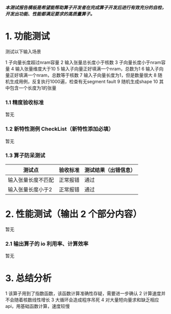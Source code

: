 **_本测试报告模板是希望能帮助算子开发者在完成算子开发后进行有效充分的自检，开发出功能、性能都满足要求的高质量算子。_**

# 1. 功能测试
测试以下输入场景

1 子向量长度超过nram容量
2 输入张量总长度小于核数
3 子向量长度小于nram容量
4 输入张量维度大于10
5 输入子向量正好填满一个nram，总数为1
6 输入子向量正好填满一个nram，总数等于核数
7 输入子向量长度为1，但是数量很大
8 随机生成用例，反复执行1000遍，检查有无segment fault
9 随机生成shape
10 其中包含一个长度为1的张量



### 1.1 精度验收标准

暂无

### 1.2 新特性测例 CheckList（新特性添加必填）

暂无

### **1.3 算子防呆测试**

| 测试点              | 验收标准 | 测试结果（出错信息）   |
| --------------     | -------- | -------------------- |
| 输入张量长度不匹配   |正常报错  |     通过               |
| 输入张量长度小于2   | 正常报错 |    通过               |


# 2. 性能测试（输出 2 个部分内容）

暂无

### 2.1 输出算子的 io 利用率、计算效率

暂无

# 3. 总结分析

1 该算子用到了指数函数，该函数计算准确性存疑，需要进一步确认
2 计算速度并不会随着核数线性增长
3 大循环会造成程序吊死
4 对大量短向量求和缺乏相应api，用基础函数计算，速度较慢

